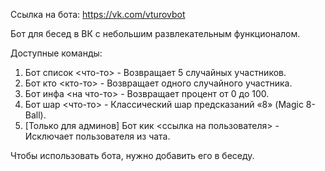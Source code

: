 Ссылка на бота: https://vk.com/vturovbot

Бот для бесед в ВК с небольшим развлекательным функционалом.

Доступные команды:

1. Бот список <что-то> - Возвращает 5 случайных участников.
2. Бот кто <кто-то> - Возвращает одного случайного участника.
3. Бот инфа <на что-то> - Возвращает процент от 0 до 100.
4. Бот шар <что-то> - Классический шар предсказаний «8» (Magic 8-Ball).
5. [Только для админов] Бот кик <ссылка на пользователя> - Исключает пользователя из чата.

Чтобы использовать бота, нужно добавить его в беседу.
